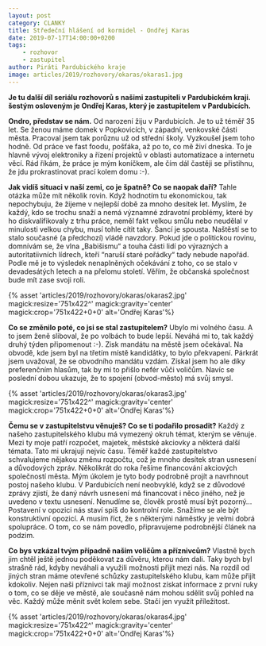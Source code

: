 ```yaml
---
layout: post
category: CLANKY
title: Středeční hlášení od kormidel - Ondřej Karas
date: 2019-07-17T14:00:00+0200
tags: 
    - rozhovor
    - zastupitel
author: Piráti Pardubického kraje
image: articles/2019/rozhovory/okaras/okaras1.jpg
---
```


**Je tu další díl seriálu rozhovorů s našimi zastupiteli v Pardubickém kraji. šestým osloveným je Ondřej Karas, který je zastupitelem v Pardubicích.**

**Ondro, představ se nám.**
Od narození žiju v Pardubicích. Je to už téměř 35 let. Se ženou máme domek v Popkovicích, v západní, venkovské části města. Pracoval jsem tak porůznu už od střední školy. Vyzkoušel jsem toho hodně. Od práce ve fast foodu, pošťáka, až po to, co mě živí dneska. To je hlavně vývoj elektroniky a řízení projektů v oblasti automatizace a internetu věcí. Rád říkám, že práce je mým koníčkem, ale čím dál častěji se přistihnu, že jdu prokrastinovat prací kolem domu :-).

**Jak vidíš situaci v naší zemi, co je špatně? Co se naopak daří?**
Tahle otázka může mít několik rovin. Když hodnotím tu ekonomickou, tak nepochybuju, že žijeme v nejlepší době za mnoho desítek let. Myslím, že každý, kdo se trochu snaží a nemá významné zdravotní problémy, které by ho diskvalifikovaly z trhu práce, neměl fakt velkou smůlu nebo neudělal v minulosti velkou chybu, musí tohle cítit taky. Šancí je spousta. Naštěstí se to stalo současné (a předchozí) vládě navzdory.
Pokud jde o politickou rovinu, domnívám se, že vlna „Babišismu“ a touha části lidí po výrazných a autoritatiivních lídrech, kteří “naruší staré pořádky“ tady nebude napořád. Podle mě je to výsledek nenaplněných očekávání z toho, co se stalo v devadesátých letech a na přelomu století. Věřím, že občanská společnost bude mít zase svoji roli.

{% asset 'articles/2019/rozhovory/okaras/okaras2.jpg' magick:resize='751x422^' 
magick:gravity='center' magick:crop='751x422+0+0' alt='Ondřej Karas'%}

**Co se změnilo poté, co jsi se stal zastupitelem?**
Ubylo mi volného času. A to jsem ženě sliboval, že po volbách to bude lepší. Neváhá mi to, tak každý druhý týden připomenout  :-). Zisk mandátu na městě jsem očekával. Na obvodě, kde jsem byl na třetím místě kandidátky, to bylo překvapení. Párkrát jsem uvažoval, že se obvodního mandátu vzdám. Získal jsem ho ale díky preferenčním hlasům, tak by mi to přišlo nefér vůči voličům. Navíc se poslední dobou ukazuje, že to spojení (obvod-město) má svůj smysl.

{% asset 'articles/2019/rozhovory/okaras/okaras3.jpg' magick:resize='751x422^' 
magick:gravity='center' magick:crop='751x422+0+0' alt='Ondřej Karas'%}

**Čemu se v zastupitelstvu věnuješ?  Co se ti podařilo prosadit?**
Každý z našeho zastupitelského klubu má vymezený okruh témat, kterým se věnuje. Mezi ty moje patří rozpočet, majetek, městské akciovky a některá další témata. Tato mi ukrajují nejvíc času. Téměř každé zastupitelstvo schvalujeme nějakou změnu rozpočtu, což je mnoho desítek stran usnesení a důvodových zpráv. Několikrát do roka řešíme financování akciových společností města. Mým úkolem je tyto body podrobně projít a navrhnout postoj našeho klubu. V Pardubicích není neobvyklé, když se z důvodové zprávy zjistí, že daný návrh usnesení má financovat i něco jiného, než je uvedeno v textu usnesení. Nenudíme se, člověk prostě musí být pozorný…
Postavení v opozici nás staví spíš do kontrolní role. Snažíme se ale být konstruktivní opozicí. A musím říct, že s některými náměstky je velmi dobrá spolupráce. O tom, co se nám povedlo, připravujeme podrobnější článek na podzim.

**Co bys vzkázal tvým případně našim voličům a příznivcům?**
Vlastně bych jim chtěl ještě jednou poděkovat za důvěru, kterou nám dali. Taky bych byl strašně rád, kdyby neváhali a využili možnosti přijít mezi nás. Na rozdíl od jiných stran máme otevřené schůzky zastupitelského klubu, kam může přijít kdokoliv. Nejen naši příznivci tak mají možnost získat informace z první ruky o tom, co se děje ve městě, ale současně  nám mohou sdělit svůj pohled na věc. Každý může měnit svět kolem sebe. Stačí jen využít příležitost.

{% asset 'articles/2019/rozhovory/okaras/okaras4.jpg' magick:resize='751x422^' 
magick:gravity='center' magick:crop='751x422+0+0' alt='Ondřej Karas'%}
